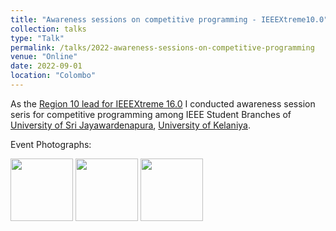 ```yaml
---
title: "Awareness sessions on competitive programming - IEEEXtreme10.0"
collection: talks
type: "Talk"
permalink: /talks/2022-awareness-sessions-on-competitive-programming
venue: "Online"
date: 2022-09-01
location: "Colombo"
---
```


As the [Region 10 lead for IEEEXtreme 16.0](https://ieeextreme.org/ieeextreme-16-0-team/) I conducted awareness session seris for competitive programming among IEEE Student Branches of [University of Sri Jayawardenapura](https://www.sjp.ac.lk/), [University of Kelaniya](https://www.kln.ac.lk/).

Event Photographs:
<p float="left">
  <img src="../images/2022-awareness-sessions-on-competitive-programming-1.jpg" width="100" />
  <img src="../images/2022-awareness-sessions-on-competitive-programming-2.jpg" width="100" /> 
  <img src="../images/2022-awareness-sessions-on-competitive-programming-3.jpg" width="100" />
</p>